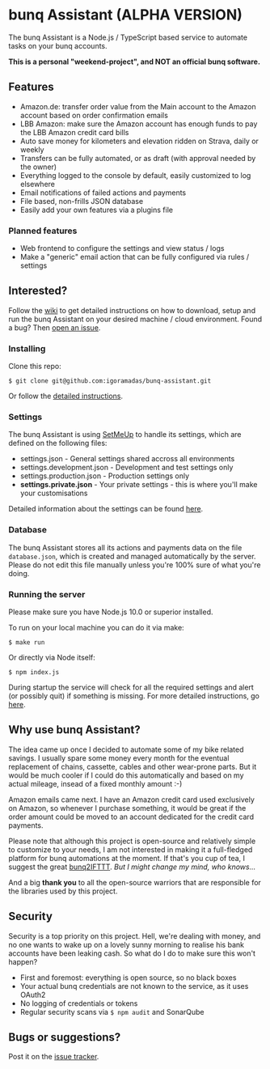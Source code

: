 # bunq Assistant (ALPHA VERSION)

The bunq Assistant is a Node.js / TypeScript based service to automate tasks on your bunq accounts.

**This is a personal "weekend-project", and NOT an official bunq software.**

## Features

- Amazon.de: transfer order value from the Main account to the Amazon account based on order confirmation emails
- LBB Amazon: make sure the Amazon account has enough funds to pay the LBB Amazon credit card bills
- Auto save money for kilometers and elevation ridden on Strava, daily or weekly
- Transfers can be fully automated, or as draft (with approval needed by the owner)
- Everything logged to the console by default, easily customized to log elsewhere
- Email notifications of failed actions and payments
- File based, non-frills JSON database
- Easily add your own features via a plugins file

### Planned features

- Web frontend to configure the settings and view status / logs
- Make a "generic" email action that can be fully configured via rules / settings

## Interested?

Follow the [wiki](https://github.com/igoramadas/bunq-assistant/wiki/) to get detailed instructions on how to download, setup and run the bunq Assistant on your desired machine / cloud environment. Found a bug? Then [open an issue](https://github.com/igoramadas/bunq-assistant/issues/new).

### Installing

Clone this repo:

    $ git clone git@github.com:igoramadas/bunq-assistant.git

Or follow the [detailed instructions](https://github.com/igoramadas/bunq-assistant/wiki/Downloading-the-code).

### Settings

The bunq Assistant is using [SetMeUp](https://github.com/igoramadas/setmeup) to handle its settings, which are defined on the following files:

- settings.json - General settings shared accross all environments
- settings.development.json - Development and test settings only
- settings.production.json - Production settings only
- **settings.private.json** - Your private settings - this is where you'll make your customisations

Detailed information about the settings can be found [here](https://github.com/igoramadas/bunq-assistant/wiki/Settings).

### Database

The bunq Assistant stores all its actions and payments data on the file `database.json`, which is created and managed automatically by the server. Please do not edit this file manually unless you're 100% sure of what you're doing.

### Running the server

Please make sure you have Node.js 10.0 or superior installed.

To run on your local machine you can do it via make:

    $ make run

Or directly via Node itself:

    $ npm index.js

During startup the service will check for all the required settings and alert (or possibly quit) if something is missing. For more detailed instructions, go [here](https://github.com/igoramadas/bunq-assistant/wiki/Running-the-service).

## Why use bunq Assistant?

The idea came up once I decided to automate some of my bike related savings. I usually spare some money every month for the eventual replacement of chains, cassette, cables and other wear-prone parts. But it would be much cooler if I could do this automatically and based on my actual mileage, insead of a fixed monthly amount :-)

Amazon emails came next. I have an Amazon credit card used exclusively on Amazon, so whenever I purchase something, it would be great if the order amount could be moved to an account dedicated for the credit card payments.

Please note that although this project is open-source and relatively simple to customize to your needs, I am not interested in making it a full-fledged platform for bunq automations at the moment. If that's you cup of tea, I suggest the great [bunq2IFTTT](https://github.com/woudt/bunq2ifttt/). *But I might change my mind, who knows...*

And a big **thank you** to all the open-source warriors that are responsible for the libraries used by this project.

## Security

Security is a top priority on this project. Hell, we're dealing with money, and no one wants to wake up on a lovely sunny morning to realise his bank accounts have been leaking cash. So what do I do to make sure this won't happen?

- First and foremost: everything is open source, so no black boxes
- Your actual bunq credentials are not known to the service, as it uses OAuth2
- No logging of credentials or tokens
- Regular security scans via `$ npm audit` and SonarQube

## Bugs or suggestions?

Post it on the [issue tracker](https://github.com/igoramadas/bunq-assistant/issues).
